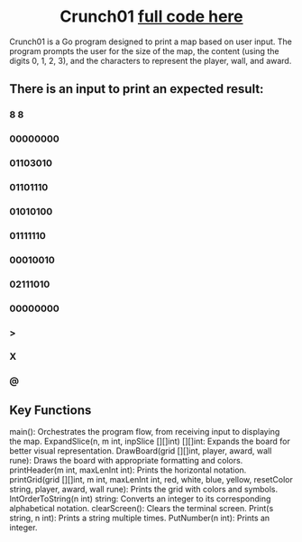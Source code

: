 <h1 align="center">Crunch01 <a href="https://platform.alem.school/git/kzhalmag/crunch01/src/branch/main/main.go" target="_blank"> full code here</a></h1>

Crunch01 is a Go program designed to print a map based on user input. The program prompts the user for the size of the map, the content (using the digits 0, 1, 2, 3), and the characters to represent the player, wall, and award. 

## There is an input to print an expected result:
### 8 8
### 00000000
### 01103010
### 01101110
### 01010100
### 01111110
### 00010010
### 02111010
### 00000000
### >
### X
### @

## Key Functions
main(): Orchestrates the program flow, from receiving input to displaying the map.
ExpandSlice(n, m int, inpSlice [][]int) [][]int: Expands the board for better visual representation.
DrawBoard(grid [][]int, player, award, wall rune): Draws the board with appropriate formatting and colors.
printHeader(m int, maxLenInt int): Prints the horizontal notation.
printGrid(grid [][]int, m int, maxLenInt int, red, white, blue, yellow, resetColor string, player, award, wall rune): Prints the grid with colors and symbols.
IntOrderToString(n int) string: Converts an integer to its corresponding alphabetical notation.
clearScreen(): Clears the terminal screen.
Print(s string, n int): Prints a string multiple times.
PutNumber(n int): Prints an integer.


